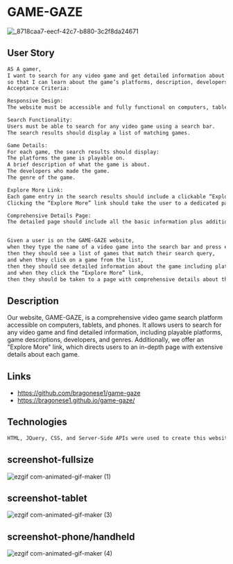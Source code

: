 # GAME-GAZE

![_8718caa7-eecf-42c7-b880-3c2f8da24671](https://github.com/bragonese1/game-gaze/assets/148402227/97a52b0c-b9e0-4b8d-8fe6-e2942b4e64b5)

## User Story
```md
AS A gamer,
I want to search for any video game and get detailed information about it,
so that I can learn about the game’s platforms, description, developers, genre, and explore more in-depth details if I want to.
Acceptance Criteria:

Responsive Design:
The website must be accessible and fully functional on computers, tablets, and phones.

Search Functionality:
Users must be able to search for any video game using a search bar.
The search results should display a list of matching games.

Game Details:
For each game, the search results should display:
The platforms the game is playable on.
A brief description of what the game is about.
The developers who made the game.
The genre of the game.

Explore More Link:
Each game entry in the search results should include a clickable “Explore More” link.
Clicking the “Explore More” link should take the user to a dedicated page with comprehensive details about the game.

Comprehensive Details Page:
The detailed page should include all the basic information plus additional in-depth details about the game.


Given a user is on the GAME-GAZE website,
when they type the name of a video game into the search bar and press enter,
then they should see a list of games that match their search query,
and when they click on a game from the list,
then they should see detailed information about the game including platforms, description, developers, genre,
and when they click the “Explore More” link,
then they should be taken to a page with comprehensive details about the selected game.
```

## Description
Our website, GAME-GAZE, is a comprehensive video game search platform accessible on computers, tablets, and phones. It allows users to search for any video game and find detailed information, including playable platforms, game descriptions, developers, and genres. Additionally, we offer an "Explore More" link, which directs users to an in-depth page with extensive details about each game.

## Links
- https://github.com/bragonese1/game-gaze
- https://bragonese1.github.io/game-gaze/

## Technologies
```md
HTML, JQuery, CSS, and Server-Side APIs were used to create this website and GitHub was used for the deployment.
```

## screenshot-fullsize

![ezgif com-animated-gif-maker (1)](https://github.com/bragonese1/game-gaze/assets/148402227/4a5ea3b3-69bc-4d42-8593-2bcf78960ec2)

## screenshot-tablet

![ezgif com-animated-gif-maker (3)](https://github.com/bragonese1/game-gaze/assets/148402227/27587f8d-cf19-487f-b55d-ba31f2b2756e)

## screenshot-phone/handheld

![ezgif com-animated-gif-maker (4)](https://github.com/bragonese1/game-gaze/assets/148402227/dcf216a1-f080-4646-b875-67879076d0f9)

